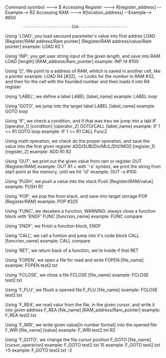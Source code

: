 Command sysmbol     --->    $
Accessing Register  --->    R[register_address] --Example--> R2
Accessing RAM       --->    #[location_address] --Example--> #850

            ----------------------ISA----------------------

Using 'LOAD', you load secound parameter's value into first addres
    LOAD [Register/RAM address/Ram pointer] [Register/RAM address/value/Ram pointer]
    example: LOAD R2 1

Using 'INP', you get user string input of the given length, and save into RAM
    LOAD [length] [RAM_address/Ram_pointer]
    example: INP 14 #100

Using '[]', We point to a address of RAM, whitch is saved in another cell, like a pointer
    example: LOAD R4 [#32], --> Looks for the number in RAM #32, and then for the cell with the founded number and then loads it into R4 register

Using 'LABEL', we define a label
    LABEL [label_name]
    example: LABEL loop

Using 'GOTO', we jump into the target label
    LABEL [label_name]
    example: GOTO loop

Using 'IF', we check a condition, and if that was treu we jump into a labl
    IF [operator_1] [condition] [operator_2] GOTO/CALL [label_name]
    example: IF 1 <= R1 GOTO loop
    example: IF 1 <= R1 CALL Func2

Using math operation, we check do the proper operation, and save the value into the first given register
    ADD/SUB/Div/MUL/DIV/MOD [register_1] [register_2]
    example: ADD R1 R2

Using 'OUT', we print out the given value from ram or register
    OUT [Register/RAM]
    example: OUT R1
    + with '-s' symbol, we print the string from start point at the memory, until we hit '\0'
    example: OUT -s #100

Using 'PUSH', we push a value into the stack
    Push [Register/RAM/value]
    example: PUSH R1

Using 'POP', we pop the from stack, and save into target storage
    POP [Register/RAM]
    example: POP #325

Using 'FUNC', we decelare a function,
WARNING: always close a function block with 'ENDF'
    FUNC [funcrion_name]
    example: FUNC compare

Using 'ENDF', we finish a function block,
    ENDF

Using 'CALL', we call a funtion and jump into it's code block
    CALL [funcrion_name]
    example: CALL compare

Using 'RET', we return back of a function, we're inside if that
    RET

Using 'FOPEN', we open a file for read and write
    FOPEN [file_name]
    example: FOPEN test2.txt

Using 'FCLOSE', we close a file
    FCLOSE [file_name]
    example: FCLOSE test2.txt

Using 'F_FLU', we fllush a opened file
    F_FLU [file_name]
    example: FCLOSE test2.txt

Using 'F_REA', we read valur from the file, in the given cursor, and write it into given address
    F_REA [file_name] [RAM_address/Ram_pointer]
    example: F_REA test2.txt

Using 'F_WRI', we write given value[in number format] into the opened file
    F_WRI [file_name] [value]
    example: F_WRI test2.txt R2

Using 'F_GOTO', we change the file cursor position
    F_GOTO [file_name] [cursor_operarion]
    example: F_GOTO test2.txt 15
    example: F_GOTO test2.txt +5
    example: F_GOTO test2.txt -2
